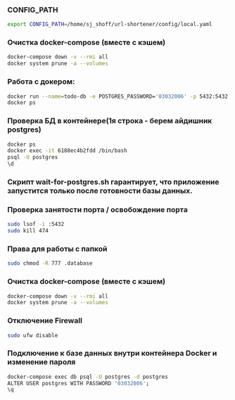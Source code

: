 ### CONFIG_PATH
```bash
export CONFIG_PATH=/home/sj_shoff/url-shortener/config/local.yaml
```

### Очистка docker-compose (вместе с кэшем)
```bash
docker-compose down -v --rmi all
docker system prune -a --volumes
```

### Работа с докером:
```bash
docker run --name=todo-db -e POSTGRES_PASSWORD='03032006' -p 5432:5432 -d --rm postgres
docker ps
```

### Проверка БД в контейнере(1я строка - берем айдишник postgres)
```bash
docker ps
docker exec -it 6188ec4b2fdd /bin/bash
psql -U postgres
\d
```

### Скрипт wait-for-postgres.sh гарантирует, что приложение запустится только после готовности базы данных.

### Проверка занятости порта / освобождение порта
```bash
sudo lsof -i :5432
sudo kill 474
```

### Права для работы с папкой
```bash
sudo chmod -R 777 .database
```

### Очистка docker-compose (вместе с кэшем)
```bash
docker-compose down -v --rmi all
docker system prune -a --volumes
```

### Отключение Firewall
```bash
sudo ufw disable
```

### Подключение к базе данных внутри контейнера Docker и изменение пароля
```bash
docker-compose exec db psql -U postgres -d postgres
ALTER USER postgres WITH PASSWORD '03032006';
\q
```